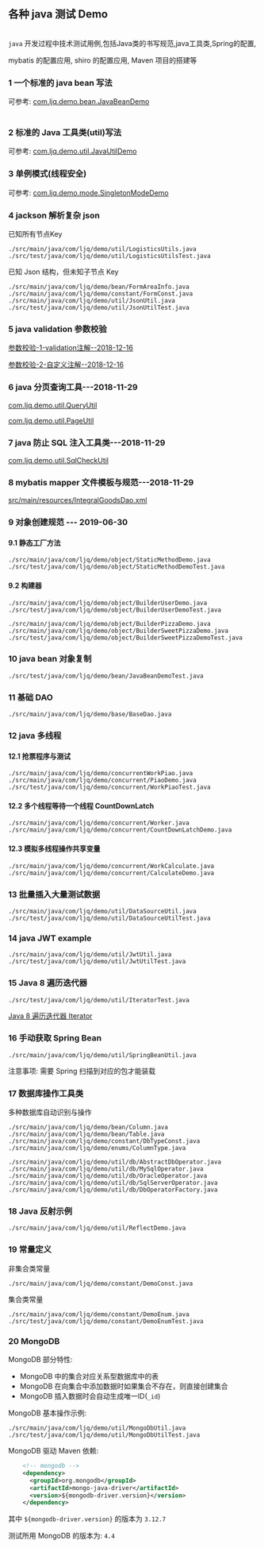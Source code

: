 ## 各种 java 测试 Demo  

​    
`java` 开发过程中技术测试用例,包括Java类的书写规范,java工具类,Spring的配置,  

mybatis 的配置应用, shiro 的配置应用, Maven 项目的搭建等      

### 1 一个标准的 java bean 写法  

可参考: [com.ljq.demo.bean.JavaBeanDemo](src/main/java/com/ljq/demo/bean/JavaBeanDemo.java)  
​        
### 2 标准的 Java 工具类(util)写法  

可参考: [com.ljq.demo.util.JavaUtilDemo](src/main/java/com/ljq/demo/util/JavaUtilDemo.java)  

### 3 单例模式(线程安全)  

可参考: [com.ljq.demo.mode.SingletonModeDemo](src/main/java/com/ljq/demo/mode/SingletonModeDemo.java)  

### 4 jackson 解析复杂 json  

已知所有节点Key

```
./src/main/java/com/ljq/demo/util/LogisticsUtils.java
./src/test/java/com/ljq/demo/util/LogisticsUtilsTest.java
```

已知 Json 结构，但未知子节点 Key

```
./src/main/java/com/ljq/demo/bean/FormAreaInfo.java
./src/main/java/com/ljq/demo/constant/FormConst.java
./src/main/java/com/ljq/demo/util/JsonUtil.java
./src/test/java/com/ljq/demo/util/JsonUtilTest.java
```

### 5 java validation 参数校验  

[参数校验-1-validation注解--2018-12-16](doc/1.参数校验-1-validation注解.md "doc/1.参数校验-1-validation注解.md")  

[参数校验-2-自定义注解--2018-12-16](doc/2.参数校验-2-自定义注解.md "doc/2.参数校验-2-自定义注解.md")  

### 6 java 分页查询工具---2018-11-29    

[com.ljq.demo.util.QueryUtil](src/main/java/com/ljq/demo/util/QueryUtil.java "src/main/java/com/ljq/demo/util/QueryUtil.java")  

[com.ljq.demo.util.PageUtil](src/main/java/com/ljq/demo/util/PageUtil.java "src/main/java/com/ljq/demo/util/PageUtil.java")  

### 7 java 防止 SQL 注入工具类---2018-11-29  

[com.ljq.demo.util.SqlCheckUtil](src/main/java/com/ljq/demo/util/SqlCheckUtil.java "src/main/java/com/ljq/demo/util/SqlCheckUtil.java")  

### 8 mybatis mapper 文件模板与规范---2018-11-29    

[src/main/resources/IntegralGoodsDao.xml](src/main/resources/IntegralGoodsDao.xml "src/main/resources/IntegralGoodsDao.xml")  

### 9 对象创建规范 --- 2019-06-30  

#### 9.1 静态工厂方法  

```
./src/main/java/com/ljq/demo/object/StaticMethodDemo.java
./src/test/java/com/ljq/demo/object/StaticMethodDemoTest.java
```

#### 9.2 构建器  

```
./src/main/java/com/ljq/demo/object/BuilderUserDemo.java
./src/test/java/com/ljq/demo/object/BuilderUserDemoTest.java

./src/main/java/com/ljq/demo/object/BuilderPizzaDemo.java
./src/main/java/com/ljq/demo/object/BuilderSweetPizzaDemo.java
./src/test/java/com/ljq/demo/object/BuilderSweetPizzaDemoTest.java
```

### 10  java bean 对象复制  

```
./src/test/java/com/ljq/demo/bean/JavaBeanDemoTest.java
```

### 11 基础 DAO  

```
./src/main/java/com/ljq/demo/base/BaseDao.java
```

### 12 java 多线程

#### 12.1 抢票程序与测试   

```
./src/main/java/com/ljq/demo/concurrentWorkPiao.java
./src/main/java/com/ljq/demo/concurrent/PiaoDemo.java
./src/test/java/com/ljq/demo/concurrent/WorkPiaoTest.java
```

#### 12.2 多个线程等待一个线程 CountDownLatch  

```
./src/main/java/com/ljq/demo/concurrent/Worker.java
./src/main/java/com/ljq/demo/concurrent/CountDownLatchDemo.java
```

#### 12.3 模拟多线程操作共享变量  

```
./src/main/java/com/ljq/demo/concurrent/WorkCalculate.java
./src/main/java/com/ljq/demo/concurrent/CalculateDemo.java
```

### 13 批量插入大量测试数据  

```
./src/main/java/com/ljq/demo/util/DataSourceUtil.java
./src/test/java/com/ljq/demo/util/DataSourceUtilTest.java
```

### 14 java JWT example  

```
./src/main/java/com/ljq/demo/util/JwtUtil.java
./src/test/java/com/ljq/demo/util/JwtUtilTest.java
```

### 15 Java 8 遍历迭代器  

```
./src/test/java/com/ljq/demo/util/IteratorTest.java
```

[Java 8 遍历迭代器 Iterator](https://blog.csdn.net/mrqiang9001/article/details/108275318 "https://blog.csdn.net/mrqiang9001/article/details/108275318")  

### 16 手动获取 Spring Bean  

```
./src/main/java/com/ljq/demo/util/SpringBeanUtil.java
```

注意事项: 需要 Spring 扫描到对应的包才能装载  

### 17 数据库操作工具类  

多种数据库自动识别与操作  

```
./src/main/java/com/ljq/demo/bean/Column.java
./src/main/java/com/ljq/demo/bean/Table.java
./src/main/java/com/ljq/demo/constant/DbTypeConst.java
./src/main/java/com/ljq/demo/enums/ColumnType.java

./src/main/java/com/ljq/demo/util/db/AbstractDbOperator.java
./src/main/java/com/ljq/demo/util/db/MySqlOperator.java
./src/main/java/com/ljq/demo/util/db/OracleOperator.java
./src/main/java/com/ljq/demo/util/db/SqlServerOperator.java
./src/main/java/com/ljq/demo/util/db/DbOperatorFactory.java
```

### 18 Java 反射示例  

```
./src/main/java/com/ljq/demo/util/ReflectDemo.java
```

### 19 常量定义  

非集合类常量  

```
./src/main/java/com/ljq/demo/constant/DemoConst.java
```

集合类常量  
    
```
./src/main/java/com/ljq/demo/constant/DemoEnum.java
./src/test/java/com/ljq/demo/constant/DemoEnumTest.java
```

### 20 MongoDB   

MongoDB 部分特性:  

- MongoDB 中的集合对应关系型数据库中的表  
- MongoDB 在向集合中添加数据时如果集合不存在，则直接创建集合  
- MongoDB 插入数据时会自动生成唯一ID(`_id`)  

MongoDB 基本操作示例:  

```
./src/main/java/com/ljq/demo/util/MongoDbUtil.java
./src/test/java/com/ljq/demo/util/MongoDbUtilTest.java
```

MongoDB 驱动 Maven 依赖:  

```xml
    <!-- mongodb -->
    <dependency>
      <groupId>org.mongodb</groupId>
      <artifactId>mongo-java-driver</artifactId>
      <version>${mongodb-driver.version}</version>
    </dependency>
```

其中 `${mongodb-driver.version}` 的版本为 `3.12.7`  

测试所用 MongoDB 的版本为: `4.4`  














